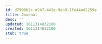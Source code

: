 ```yaml
---
id: d7990b2c-a9b7-443e-9ab9-1fe44ad2259e
title: Journal
desc: ''
updated: 1611314832100
created: 1611314832100
stub: true
---
```


